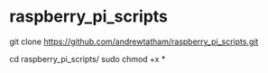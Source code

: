 # raspberry_pi_scripts


git clone https://github.com/andrewtatham/raspberry_pi_scripts.git

cd raspberry_pi_scripts/
sudo chmod +x *

